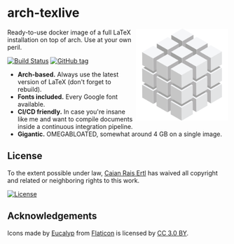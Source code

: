 # arch-texlive

<img src="logo.svg" height="210px" align="right"/>

Ready-to-use docker image of a full LaTeX installation on top of arch. Use at
your own peril.

[![Build Status][azure-shield]][azure-url] [![GitHub tag][tag-shield]][tag-url]

- __Arch-based.__ Always use the latest version of LaTeX (don't forget to rebuild).
- __Fonts included.__ Every Google font available.
- __CI/CD friendly.__ In case you're insane like me and want to compile
    documents inside a continuous integration pipeline.
- __Gigantic.__ OMEGABLOATED, somewhat around 4 GB on a single image.

[azure-shield]: https://img.shields.io/azure-devops/build/caian-org/74f159e4-7769-4754-b4d4-4a22ec574a7d/10?logo=azure-pipelines&style=for-the-badge
[azure-url]:https://dev.azure.com/caian-org/arch-texlive

[tag-shield]: https://img.shields.io/github/tag/caian-org/arch-texlive.svg?style=for-the-badge
[tag-url]: https://github.com/caian-org/arch-texlive/releases


## License

To the extent possible under law, [Caian Rais Ertl][me] has waived all
copyright and related or neighboring rights to this work.

[![License][cc-shield]][cc-url]

[me]: https://github.com/caiertl
[cc-shield]: https://forthebadge.com/images/badges/cc-0.svg
[cc-url]: http://creativecommons.org/publicdomain/zero/1.0


## Acknowledgements

Icons made by [Eucalyp][eucalyp] from [Flaticon][flaticon] is
licensed by [CC 3.0 BY][cc3].

[eucalyp]: https://www.flaticon.com/authors/eucalyp
[flaticon]: https://www.flaticon.com
[cc3]: http://creativecommons.org/licenses/by/3.0
